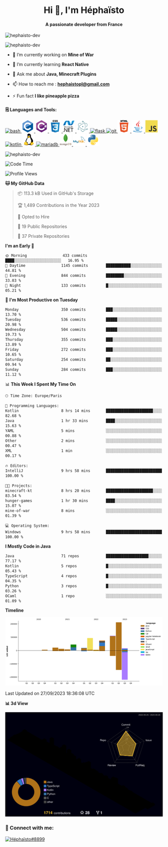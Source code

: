 <h1 align="center">Hi 👋, I'm Héphaïsto</h1>
<h4 align="center">A passionate developer from France</h4>

<p align="left"> <img src="https://komarev.com/ghpvc/?username=hephaisto-dev&label=Profile%20views&color=0e75b6&style=flat" alt="hephaisto-dev" /> </p>

<img src="https://github-profile-trophy.vercel.app/?username=hephaisto-dev&no-bg=true&theme=algolia&no-frame=true&row=1" alt="hephaisto-dev" />

- 🔭 I’m currently working on **Mine of War**

- 🌱 I’m currently learning **React Native**

- 💬 Ask me about **Java, Minecraft Plugins**

- 📫 How to reach me : **hephaistopl@gmail.com**

- ⚡ Fun fact **I like pineapple pizza**

<h4 align="left">🗒️ Languages and Tools:</h4>
<p align="left"> <a href="https://www.gnu.org/software/bash/" target="_blank" rel="noreferrer"> <img src="https://www.vectorlogo.zone/logos/gnu_bash/gnu_bash-icon.svg" alt="bash" width="40" height="40"/> </a> <a href="https://www.cprogramming.com/" target="_blank" rel="noreferrer"> <img src="https://raw.githubusercontent.com/devicons/devicon/master/icons/c/c-original.svg" alt="c" width="40" height="40"/> </a> <a href="https://www.w3schools.com/cs/" target="_blank" rel="noreferrer"> <img src="https://raw.githubusercontent.com/devicons/devicon/master/icons/csharp/csharp-original.svg" alt="csharp" width="40" height="40"/> </a> <a href="https://www.w3schools.com/css/" target="_blank" rel="noreferrer"> <img src="https://raw.githubusercontent.com/devicons/devicon/master/icons/css3/css3-original-wordmark.svg" alt="css3" width="40" height="40"/> </a> <a href="https://dotnet.microsoft.com/" target="_blank" rel="noreferrer"> <img src="https://raw.githubusercontent.com/devicons/devicon/master/icons/dot-net/dot-net-original-wordmark.svg" alt="dotnet" width="40" height="40"/> </a> <a href="https://www.electronjs.org" target="_blank" rel="noreferrer"> <img src="https://raw.githubusercontent.com/devicons/devicon/master/icons/electron/electron-original.svg" alt="electron" width="40" height="40"/> </a> <a href="https://flask.palletsprojects.com/" target="_blank" rel="noreferrer"> <img src="https://www.vectorlogo.zone/logos/pocoo_flask/pocoo_flask-icon.svg" alt="flask" width="40" height="40"/> </a> <a href="https://git-scm.com/" target="_blank" rel="noreferrer"> <img src="https://www.vectorlogo.zone/logos/git-scm/git-scm-icon.svg" alt="git" width="40" height="40"/> </a> <a href="https://www.w3.org/html/" target="_blank" rel="noreferrer"> <img src="https://raw.githubusercontent.com/devicons/devicon/master/icons/html5/html5-original-wordmark.svg" alt="html5" width="40" height="40"/> </a> <a href="https://www.java.com" target="_blank" rel="noreferrer"> <img src="https://raw.githubusercontent.com/devicons/devicon/master/icons/java/java-original.svg" alt="java" width="40" height="40"/> </a> <a href="https://developer.mozilla.org/en-US/docs/Web/JavaScript" target="_blank" rel="noreferrer"> <img src="https://raw.githubusercontent.com/devicons/devicon/master/icons/javascript/javascript-original.svg" alt="javascript" width="40" height="40"/> </a> <a href="https://kotlinlang.org" target="_blank" rel="noreferrer"> <img src="https://www.vectorlogo.zone/logos/kotlinlang/kotlinlang-icon.svg" alt="kotlin" width="40" height="40"/> </a> <a href="https://www.linux.org/" target="_blank" rel="noreferrer"> <img src="https://raw.githubusercontent.com/devicons/devicon/master/icons/linux/linux-original.svg" alt="linux" width="40" height="40"/> </a> <a href="https://mariadb.org/" target="_blank" rel="noreferrer"> <img src="https://www.vectorlogo.zone/logos/mariadb/mariadb-icon.svg" alt="mariadb" width="40" height="40"/> </a> <a href="https://www.mongodb.com/" target="_blank" rel="noreferrer"> <img src="https://raw.githubusercontent.com/devicons/devicon/master/icons/mongodb/mongodb-original-wordmark.svg" alt="mongodb" width="40" height="40"/> </a> <a href="https://www.mysql.com/" target="_blank" rel="noreferrer"> <img src="https://raw.githubusercontent.com/devicons/devicon/master/icons/mysql/mysql-original-wordmark.svg" alt="mysql" width="40" height="40"/> </a> <a href="https://www.python.org" target="_blank" rel="noreferrer"> <img src="https://raw.githubusercontent.com/devicons/devicon/master/icons/python/python-original.svg" alt="python" width="40" height="40"/> </a> </p>


<p><img align="center" src="https://github-readme-streak-stats.herokuapp.com/?user=hephaisto-dev&theme=transparent" alt="hephaisto-dev" /></p>

<!--START_SECTION:waka-->
![Code Time](http://img.shields.io/badge/Code%20Time-339%20hrs%2020%20mins-blue)

![Profile Views](http://img.shields.io/badge/Profile%20Views-0-blue)

**🐱 My GitHub Data** 

> 📦 113.3 kB Used in GitHub's Storage 
 > 
> 🏆 1,489 Contributions in the Year 2023
 > 
> 💼 Opted to Hire
 > 
> 📜 19 Public Repositories 
 > 
> 🔑 37 Private Repositories 
 > 
**I'm an Early 🐤** 

```text
🌞 Morning                433 commits         ████░░░░░░░░░░░░░░░░░░░░░   16.95 % 
🌆 Daytime                1145 commits        ███████████░░░░░░░░░░░░░░   44.81 % 
🌃 Evening                844 commits         ████████░░░░░░░░░░░░░░░░░   33.03 % 
🌙 Night                  133 commits         █░░░░░░░░░░░░░░░░░░░░░░░░   05.21 % 
```
📅 **I'm Most Productive on Tuesday** 

```text
Monday                   350 commits         ███░░░░░░░░░░░░░░░░░░░░░░   13.70 % 
Tuesday                  536 commits         █████░░░░░░░░░░░░░░░░░░░░   20.98 % 
Wednesday                504 commits         █████░░░░░░░░░░░░░░░░░░░░   19.73 % 
Thursday                 355 commits         ███░░░░░░░░░░░░░░░░░░░░░░   13.89 % 
Friday                   272 commits         ███░░░░░░░░░░░░░░░░░░░░░░   10.65 % 
Saturday                 254 commits         ██░░░░░░░░░░░░░░░░░░░░░░░   09.94 % 
Sunday                   284 commits         ███░░░░░░░░░░░░░░░░░░░░░░   11.12 % 
```


📊 **This Week I Spent My Time On** 

```text
🕑︎ Time Zone: Europe/Paris

💬 Programming Languages: 
Kotlin                   8 hrs 14 mins       █████████████████████░░░░   82.68 % 
Java                     1 hr 33 mins        ████░░░░░░░░░░░░░░░░░░░░░   15.63 % 
YAML                     5 mins              ░░░░░░░░░░░░░░░░░░░░░░░░░   00.88 % 
Other                    2 mins              ░░░░░░░░░░░░░░░░░░░░░░░░░   00.47 % 
XML                      1 min               ░░░░░░░░░░░░░░░░░░░░░░░░░   00.17 % 

🔥 Editors: 
IntelliJ                 9 hrs 58 mins       █████████████████████████   100.00 % 

🐱‍💻 Projects: 
minecraft-kt             8 hrs 20 mins       █████████████████████░░░░   83.54 % 
hunger-games             1 hr 30 mins        ████░░░░░░░░░░░░░░░░░░░░░   15.07 % 
mine-of-war              8 mins              ░░░░░░░░░░░░░░░░░░░░░░░░░   01.39 % 

💻 Operating System: 
Windows                  9 hrs 58 mins       █████████████████████████   100.00 % 
```

**I Mostly Code in Java** 

```text
Java                     71 repos            ███████████████████░░░░░░   77.17 % 
Kotlin                   5 repos             █░░░░░░░░░░░░░░░░░░░░░░░░   05.43 % 
TypeScript               4 repos             █░░░░░░░░░░░░░░░░░░░░░░░░   04.35 % 
Python                   3 repos             █░░░░░░░░░░░░░░░░░░░░░░░░   03.26 % 
OCaml                    1 repo              ░░░░░░░░░░░░░░░░░░░░░░░░░   01.09 % 
```



**Timeline**

![Lines of Code chart](https://raw.githubusercontent.com/Hephaisto-dev/Hephaisto-dev/main/assets/bar_graph.png)


 Last Updated on 27/09/2023 18:36:08 UTC
<!--END_SECTION:waka-->
**📊 3d View**

![3d chart](https://github.com/Hephaisto-dev/Hephaisto-dev/blob/main/profile-3d-contrib/profile-night-rainbow.svg)

<h3 align="left">🤝 Connect with me:</h3>
<p align="left">
<a href="https://discord.gg/Héphaïsto#8899" target="blank"><img align="center" src="https://raw.githubusercontent.com/rahuldkjain/github-profile-readme-generator/master/src/images/icons/Social/discord.svg" alt="Héphaïsto#8899" height="30" width="40" /></a>
</p>
